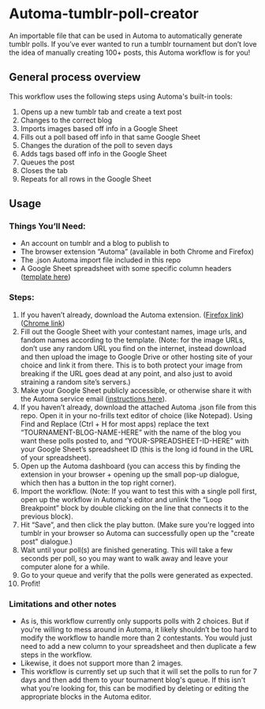 # Automa-tumblr-poll-creator
An importable file that can be used in Automa to automatically generate tumblr polls. If you’ve ever wanted to run a tumblr tournament but don’t love the idea of manually creating 100+ posts, this Automa workflow is for you! 

## General process overview
This workflow uses the following steps using Automa's built-in tools:
1. Opens up a new tumblr tab and create a text post
2. Changes to the correct blog
3. Imports images based off info in a Google Sheet
4. Fills out a poll based off info in that same Google Sheet
5. Changes the duration of the poll to seven days
6. Adds tags based off info in the Google Sheet
7. Queues the post
8. Closes the tab
9. Repeats for all rows in the Google Sheet

## Usage
### Things You’ll Need: 
* An account on tumblr and a blog to publish to
* The browser extension “Automa” (available in both Chrome and Firefox)
* The .json Automa import file included in this repo
* A Google Sheet spreadsheet with some specific column headers ([template here](https://docs.google.com/spreadsheets/d/1eF-1u3MfXCt0riDgh28uxfJu2iNxu607RwY-6fyWi4M/edit?usp=sharing))
### Steps: 
1. If you haven’t already, download the Automa extension. ([Firefox link](https://addons.mozilla.org/en-US/firefox/addon/automa/)) ([Chrome link](https://chromewebstore.google.com/detail/automa/infppggnoaenmfagbfknfkancpbljcca?pli=1))
2. Fill out the Google Sheet with your contestant names, image urls, and fandom names according to the template. (Note: for the image URLs, don’t use any random URL you find on the internet, instead download and then upload the image to Google Drive or other hosting site of your choice and link it from there. This is to both protect your image from breaking if the URL goes dead at any point, and also just to avoid straining a random site’s servers.)
3. Make your Google Sheet publicly accessible, or otherwise share it with the Automa service email ([instructions here](https://docs.automa.site/blocks/google-sheets.html)). 
2. If you haven’t already, download the attached Automa .json file from this repo. Open it in your no-frills text editor of choice (like Notepad). Using Find and Replace (Ctrl + H for most apps) replace the text “TOURNAMENT-BLOG-NAME-HERE” with the name of the blog you want these polls posted to, and “YOUR-SPREADSHEET-ID-HERE” with your Google Sheet’s spreadsheet ID (this is the long id found in the URL of your spreadsheet). 
3. Open up the Automa dashboard (you can access this by finding the extension in your browser + opening up the small pop-up dialogue, which then has a button in the top right corner).
4. Import the workflow. (Note: If you want to test this with a single poll first, open up the workflow in Automa's editor and unlink the “Loop Breakpoint” block by double clicking on the line that connects it to the previous block).
6. Hit “Save”, and then click the play button. (Make sure you're logged into tumblr in your browser so Automa can successfully open up the "create post" dialogue.)
7. Wait until your poll(s) are finished generating. This will take a few seconds per poll, so you may want to walk away and leave your computer alone for a while.
8. Go to your queue and verify that the polls were generated as expected.
9. Profit!
### Limitations and other notes
* As is, this workflow currently only supports polls with 2 choices. But if you're willing to mess around in Automa, it likely shouldn’t be too hard to modify the workflow to handle more than 2 contestants. You would just need to add a new column to your spreadsheet and then duplicate a few steps in the workflow.
* Likewise, it does not support more than 2 images.
* This workflow is currently set up such that it will set the polls to run for 7 days and then add them to your tournament blog's queue. If this isn't what you're looking for, this can be modified by deleting or editing the appropriate blocks in the Automa editor.
